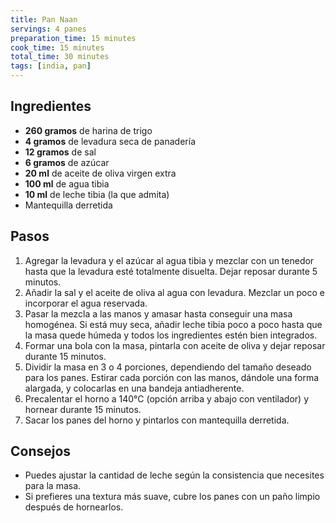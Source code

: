 ```yaml
---
title: Pan Naan
servings: 4 panes
preparation_time: 15 minutes
cook_time: 15 minutes
total_time: 30 minutes
tags: [india, pan]
---
```


## Ingredientes

- **260 gramos** de harina de trigo
- **4 gramos** de levadura seca de panadería
- **12 gramos** de sal
- **6 gramos** de azúcar
- **20 ml** de aceite de oliva virgen extra
- **100 ml** de agua tibia
- **10 ml** de leche tibia (la que admita)
- Mantequilla derretida

## Pasos

1. Agregar la levadura y el azúcar al agua tibia y mezclar con un tenedor hasta que la levadura esté totalmente disuelta. Dejar reposar durante 5 minutos.
2. Añadir la sal y el aceite de oliva al agua con levadura. Mezclar un poco e incorporar el agua reservada.
3. Pasar la mezcla a las manos y amasar hasta conseguir una masa homogénea. Si está muy seca, añadir leche tibia poco a poco hasta que la masa quede húmeda y todos los ingredientes estén bien integrados.
4. Formar una bola con la masa, pintarla con aceite de oliva y dejar reposar durante 15 minutos.
5. Dividir la masa en 3 o 4 porciones, dependiendo del tamaño deseado para los panes. Estirar cada porción con las manos, dándole una forma alargada, y colocarlas en una bandeja antiadherente.
6. Precalentar el horno a 140°C (opción arriba y abajo con ventilador) y hornear durante 15 minutos.
7. Sacar los panes del horno y pintarlos con mantequilla derretida.

## Consejos

- Puedes ajustar la cantidad de leche según la consistencia que necesites para la masa.  
- Si prefieres una textura más suave, cubre los panes con un paño limpio después de hornearlos.
